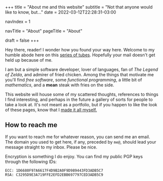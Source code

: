 +++
title = "About me and this website"
subtitle = "Not that anyone would like to know, but..."
date  = 2022-03-12T22:28:31-03:00

navIndex = 1

navTitle = "About"
pageTitle = "About"

draft = false
+++

Hey there, reader! I wonder how you found your way here. Welcome to my humble
abode here on this [series of tubes][tubes]. Hopefully your mail doesn't get
held up because of me.

I am but a simple software developer, lover of languages, fan of  _The Legend of
Zelda_, and admirer of fried chicken. Among the things that motivate me you'll
find _free software_, some _functional programming_, a little bit of
_mathematics_, and a **mean** steak with fries on the side.

This website will house some of my scattered thoughts, references to things I
find interesting, and perhaps in the future a gallery of sorts for people to
take a look at. It's not meant as a portfolio, but if you happen to like the
look of these pages, know that I [made it all myself.][repo]

## How to reach me

If you want to reach me for whatever reason, you can send me an email. The
domain you used to get here, if any, preceded by `me@`, should lead your message
straight to my inbox. Please be nice.

Encryption is something I do enjoy. You can find my public PGP keys through the
following IDs:

```
ECC: 1D6680F97A6617F4D9B2A0F9D989443FD3ADB5C7
RSA: C3295D9E3A719FFE2EFD2EBB697797CED3ADB5C9
```

[tubes]: https://www.youtube.com/watch?v=lTonHRerMC4
[repo]: https://github.com/d3adb5/website
